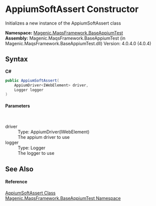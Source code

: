 # AppiumSoftAssert Constructor 
 

Initializes a new instance of the AppiumSoftAssert class

**Namespace:**&nbsp;<a href="#/MAQS_4/Appium_AUTOGENERATED/Magenic-MaqsFramework-BaseAppiumTest_Namespace">Magenic.MaqsFramework.BaseAppiumTest</a><br />**Assembly:**&nbsp;Magenic.MaqsFramework.BaseAppiumTest (in Magenic.MaqsFramework.BaseAppiumTest.dll) Version: 4.0.4.0 (4.0.4)

## Syntax

**C#**<br />
``` C#
public AppiumSoftAssert(
	AppiumDriver<IWebElement> driver,
	Logger logger
)
```


#### Parameters
&nbsp;<dl><dt>driver</dt><dd>Type: AppiumDriver(IWebElement)<br />The appium driver to use</dd><dt>logger</dt><dd>Type: Logger<br />The logger to use</dd></dl>

## See Also


#### Reference
<a href="#/MAQS_4/Appium_AUTOGENERATED/AppiumSoftAssert_Class">AppiumSoftAssert Class</a><br /><a href="#/MAQS_4/Appium_AUTOGENERATED/Magenic-MaqsFramework-BaseAppiumTest_Namespace">Magenic.MaqsFramework.BaseAppiumTest Namespace</a><br />